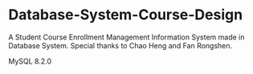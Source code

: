 # Database-System-Course-Design
A Student Course Enrollment Management Information System made in Database System.
Special thanks to Chao Heng and Fan Rongshen. 

MySQL 8.2.0